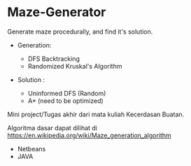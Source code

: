# Maze-Generator
Generate maze procedurally, and find it's solution.

- Generation:
  - DFS Backtracking
  - Randomized Kruskal's Algorithm
 
- Solution :
  - Uninformed DFS (Random)
  - A* (need to be optimized)

Mini project/Tugas akhir dari mata kuliah Kecerdasan Buatan.

Algoritma dasar dapat dilihat di https://en.wikipedia.org/wiki/Maze_generation_algorithm

- Netbeans
- JAVA

